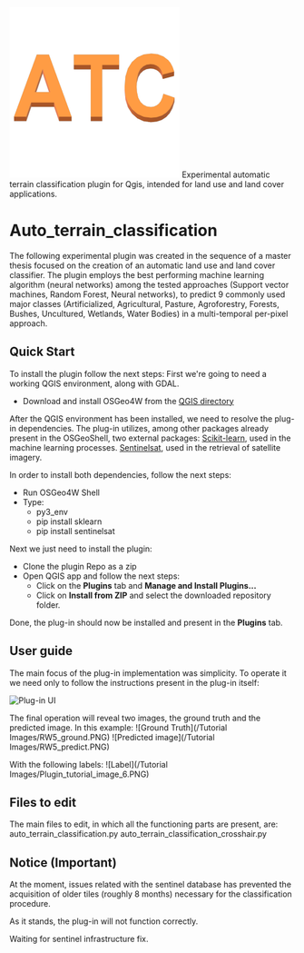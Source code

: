 
![Auto_terrain_classification](logo.png)
Experimental automatic terrain classification plugin for Qgis, intended for land use and land cover applications.

# Auto_terrain_classification

The following experimental plugin was created in the sequence of a master thesis focused on the creation of an automatic land use and land cover classifier. The plugin employs the best performing machine learning algorithm (neural networks) among the tested approaches (Support vector machines, Random Forest, Neural networks), to predict 9 commonly used major classes (Artificialized, Agricultural, Pasture, Agroforestry, Forests, Bushes, Uncultured, Wetlands, Water Bodies) in a multi-temporal per-pixel approach.




## Quick Start
To install the plugin follow the next steps:
First we're going to need a working QGIS environment, along with GDAL.
* Download and install OSGeo4W from the [QGIS directory](https://qgis.org/en/site/forusers/download.html)

After the QGIS environment has been installed, we need to resolve the plug-in dependencies.
The plug-in utilizes, among other packages already present in the OSGeoShell, two external packages:
[Scikit-learn](https://scikit-learn.org/stable/), used in the machine learning processes.
[Sentinelsat](https://github.com/sentinelsat/sentinelsat), used in the retrieval of satellite imagery. 

In order to install both dependencies, follow the next steps:
* Run OSGeo4W Shell
* Type:
     * py3_env
     * pip install sklearn
     * pip install sentinelsat

Next we just need to install the plugin:
* Clone the plugin Repo as a zip
* Open QGIS app and follow the next steps:
    * Click on the **Plugins** tab and **Manage and Install Plugins...**
    * Click on **Install from ZIP** and select the downloaded repository folder.

Done, the plug-in should now be installed and present in the **Plugins** tab.

## User guide

The main focus of the plug-in implementation was simplicity.
To operate it we need only to follow the instructions present in the plug-in itself:

![Plug-in UI](Plugin_tutorial_image_6.PNG)

The final operation will reveal two images, the ground truth and the predicted image.
In this example:
![Ground Truth](/Tutorial Images/RW5_ground.PNG)
![Predicted image](/Tutorial Images/RW5_predict.PNG)

With the following labels:
![Label](/Tutorial Images/Plugin_tutorial_image_6.PNG)

## Files to edit
The main files to edit, in which all the functioning parts are present, are:
auto_terrain_classification.py
auto_terrain_classification_crosshair.py

## Notice (Important)

At the moment, issues related with the sentinel database has prevented the acquisition of older tiles (roughly 8 months) necessary for the classification procedure. 

As it stands, the plug-in will not function correctly. 

Waiting for sentinel infrastructure fix.

